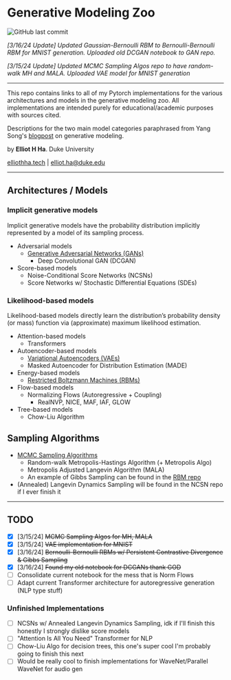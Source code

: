 # Generative Modeling Zoo
![GitHub last commit](https://img.shields.io/github/last-commit/elliothha/generative-modeling-zoo)

*[3/16/24 Update] Updated Gaussian-Bernoulli RBM to Bernoulli-Bernoulli RBM for MNIST generation. Uploaded old DCGAN notebook to GAN repo.*

*[3/15/24 Update] Updated MCMC Sampling Algos repo to have random-walk MH and MALA. Uploaded VAE model for MNIST generation*

---

This repo contains links to all of my Pytorch implementations for the various architectures and models in the generative modeling zoo. All implementations are intended purely for educational/academic purposes with sources cited.

Descriptions for the two main model categories paraphrased from Yang Song's [blogpost](https://yang-song.net/blog/2021/score/) on generative modeling.

by **Elliot H Ha**. Duke University

[elliothha.tech](https://elliothha.tech/) | [elliot.ha@duke.edu](mailto:elliot.ha@duke.edu)

---

## Architectures / Models
### Implicit generative models
Implicit generative models have the probability distribution implicitly represented by a model of its sampling process.
- Adversarial models
   - [Generative Adversarial Networks (GANs)](https://github.com/elliothha/generative-adversarial-networks)
      - Deep Convolutional GAN (DCGAN)
- Score-based models
   - Noise-Conditional Score Networks (NCSNs)
   - Score Networks w/ Stochastic Differential Equations (SDEs)
 
### Likelihood-based models
Likelihood-based models directly learn the distribution’s probability density (or mass) function via (approximate) maximum likelihood estimation.
 - Attention-based models
    - Transformers
 - Autoencoder-based models
    - [Variational Autoencoders (VAEs)](https://github.com/elliothha/variational-autoencoders)
    - Masked Autoencoder for Distribution Estimation (MADE)
 - Energy-based models
    - [Restricted Boltzmann Machines (RBMs)](https://github.com/elliothha/restricted-boltzmann-machines)
 - Flow-based models
   - Normalizing Flows (Autoregressive + Coupling)
      - RealNVP, NICE, MAF, IAF, GLOW
- Tree-based models
   - Chow-Liu Algorithm


## Sampling Algorithms

- [MCMC Sampling Algorithms](https://github.com/elliothha/mcmc-sampling-algos)
    - Random-walk Metropolis-Hastings Algorithm (+ Metropolis Algo)
    - Metropolis Adjusted Langevin Algorithm (MALA)
    - An example of Gibbs Sampling can be found in the [RBM repo](https://github.com/elliothha/restricted-boltzmann-machines/tree/main)
- (Annealed) Langevin Dynamics Sampling will be found in the NCSN repo if I ever finish it

---

## TODO
- [x] [3/15/24] ~~MCMC Sampling Algos for MH, MALA~~
- [x] [3/15/24] ~~VAE implementation for MNIST~~
- [x] [3/16/24] ~~Bernoulli-Bernoulli RBMs w/ Persistent Contrastive Divergence & Gibbs Sampling~~ 
- [x] [3/16/24] ~~Found my old notebook for DCGANs thank GOD~~
- [ ] Consolidate current notebook for the mess that is Norm Flows
- [ ] Adapt current Transformer architecture for autoregressive generation (NLP type stuff)
### Unfinished Implementations
- [ ] NCSNs w/ Annealed Langevin Dynamics Sampling, idk if I'll finish this honestly I strongly dislike score models
- [ ] "Attention Is All You Need" Transformer for NLP
- [ ] Chow-Liu Algo for decision trees, this one's super cool I'm probably going to finish this next
- [ ] Would be really cool to finish implementations for WaveNet/Parallel WaveNet for audio gen
